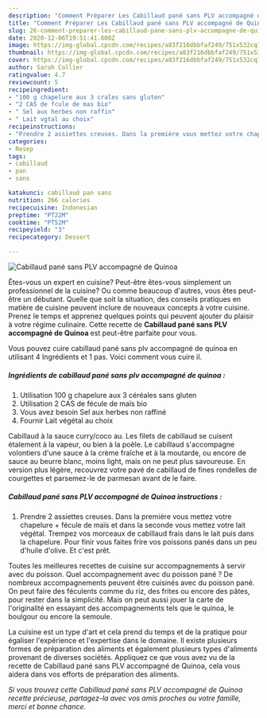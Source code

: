 ```yaml
---
description: "Comment Préparer Les Cabillaud pané sans PLV accompagné de Quinoa"
title: "Comment Préparer Les Cabillaud pané sans PLV accompagné de Quinoa"
slug: 26-comment-preparer-les-cabillaud-pane-sans-plv-accompagne-de-quinoa
date: 2020-12-06T19:51:41.608Z
image: https://img-global.cpcdn.com/recipes/a83f216dbbfaf249/751x532cq70/cabillaud-pane-sans-plv-accompagne-de-quinoa-photo-principale-de-la-recette.jpg
thumbnail: https://img-global.cpcdn.com/recipes/a83f216dbbfaf249/751x532cq70/cabillaud-pane-sans-plv-accompagne-de-quinoa-photo-principale-de-la-recette.jpg
cover: https://img-global.cpcdn.com/recipes/a83f216dbbfaf249/751x532cq70/cabillaud-pane-sans-plv-accompagne-de-quinoa-photo-principale-de-la-recette.jpg
author: Sarah Collier
ratingvalue: 4.7
reviewcount: 5
recipeingredient:
- "100 g chapelure aux 3 crales sans gluten"
- "2 CAS de fcule de mas bio"
- " Sel aux herbes non raffin"
- " Lait vgtal au choix"
recipeinstructions:
- "Prendre 2 assiettes creuses. Dans la première vous mettez votre chapelure + fécule de maïs et dans la seconde vous mettez votre lait végétal. Trempez vos morceaux de cabillaud frais dans le lait puis dans la chapelure. Pour finir vous faites frire vos poissons panés dans un peu d&#39;huile d&#39;olive. Et c&#39;est prêt."
categories:
- Resep
tags:
- cabillaud
- pan
- sans

katakunci: cabillaud pan sans 
nutrition: 266 calories
recipecuisine: Indonesian
preptime: "PT22M"
cooktime: "PT52M"
recipeyield: "3"
recipecategory: Dessert

---
```



![Cabillaud pané sans PLV accompagné de Quinoa](https://img-global.cpcdn.com/recipes/a83f216dbbfaf249/751x532cq70/cabillaud-pane-sans-plv-accompagne-de-quinoa-photo-principale-de-la-recette.jpg)

Êtes-vous un expert en cuisine? Peut-être êtes-vous simplement un professionnel de la cuisine? Ou comme beaucoup d'autres, vous êtes peut-être un débutant. Quelle que soit la situation, des conseils pratiques en matière de cuisine peuvent inclure de nouveaux concepts à votre cuisine. Prenez le temps et apprenez quelques points qui peuvent ajouter du plaisir à votre régime culinaire. Cette recette de <strong> Cabillaud pané sans PLV accompagné de Quinoa </strong> est peut-être parfaite pour vous.

<!--inarticleads1-->

Vous pouvez cuire cabillaud pané sans plv accompagné de quinoa en utilisant 4 Ingrédients et 1 pas. Voici comment vous cuire il.

##### Ingrédients de cabillaud pané sans plv accompagné de quinoa :

1. Utilisation 100 g chapelure aux 3 céréales sans gluten
1. Utilisation 2 CAS de fécule de maïs bio
1. Vous avez besoin  Sel aux herbes non raffiné
1. Fournir  Lait végétal au choix


Cabillaud à la sauce curry/coco au. Les filets de cabillaud se cuisent étalement à la vapeur, ou bien à la poêle. Le cabillaud s&#39;accompagne volontiers d&#39;une sauce à la crème fraîche et à la moutarde, ou encore de sauce au beurre blanc, moins light, mais on ne peut plus savoureuse. En version plus légère, recouvrez votre pavé de cabillaud de fines rondelles de courgettes et parsemez-le de parmesan avant de le faire. 

<!--inarticleads2-->

##### Cabillaud pané sans PLV accompagné de Quinoa instructions :

1. Prendre 2 assiettes creuses. Dans la première vous mettez votre chapelure + fécule de maïs et dans la seconde vous mettez votre lait végétal. Trempez vos morceaux de cabillaud frais dans le lait puis dans la chapelure. Pour finir vous faites frire vos poissons panés dans un peu d&#39;huile d&#39;olive. Et c&#39;est prêt.


Toutes les meilleures recettes de cuisine sur accompagnements à servir avec du poisson. Quel accompagnement avec du poisson pané ? De nombreux accompagnements peuvent être cuisinés avec du poisson pané. On peut faire des féculents comme du riz, des frites ou encore des pâtes, pour rester dans la simplicité. Mais on peut aussi jouer la carte de l&#39;originalité en essayant des accompagnements tels que le quinoa, le boulgour ou encore la semoule. 

<!--inarticleads1-->

<p>
La cuisine est un type d'art et cela prend du temps et de la pratique pour égaliser l'expérience et l'expertise dans le domaine. Il existe plusieurs formes de préparation des aliments et également plusieurs types d'aliments provenant de diverses sociétés. Appliquez ce que vous avez vu de la recette de Cabillaud pané sans PLV accompagné de Quinoa, cela vous aidera dans vos efforts de préparation des aliments.
</p>

<p>
<i>Si vous trouvez cette Cabillaud pané sans PLV accompagné de Quinoa recette précieuse, partagez-la avec vos amis proches ou votre famille, merci et bonne chance.</i>
</p>
